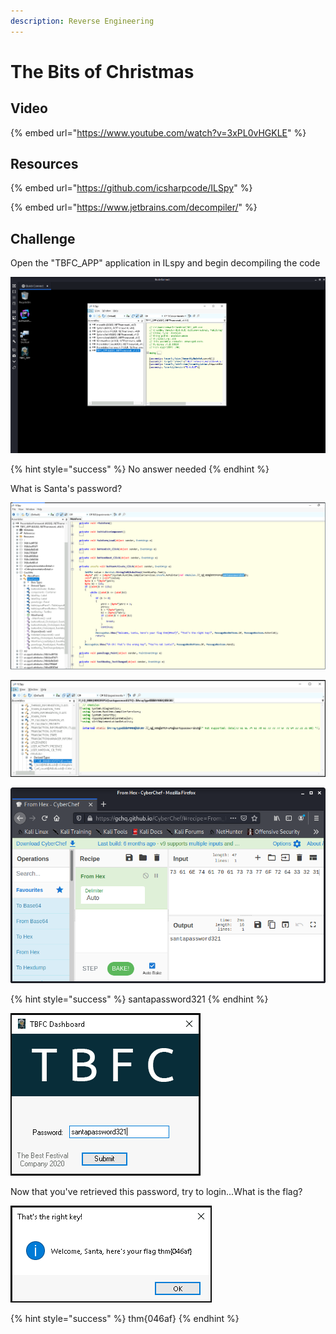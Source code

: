 ```yaml
---
description: Reverse Engineering
---
```


# The Bits of Christmas

## Video

{% embed url="https://www.youtube.com/watch?v=3xPL0vHGKLE" %}

## Resources

{% embed url="https://github.com/icsharpcode/ILSpy" %}

{% embed url="https://www.jetbrains.com/decompiler/" %}

## Challenge

Open the "TBFC\_APP" application in ILspy and begin decompiling the code

![](../.gitbook/assets/image%20%28129%29.png)

{% hint style="success" %}
No answer needed
{% endhint %}

What is Santa's password?

![](../.gitbook/assets/image%20%28132%29.png)

![](../.gitbook/assets/image%20%28142%29.png)

![](../.gitbook/assets/image%20%28137%29.png)

{% hint style="success" %}
santapassword321
{% endhint %}

![](../.gitbook/assets/image%20%28130%29.png)

Now that you've retrieved this password, try to login...What is the flag?

![](../.gitbook/assets/image%20%28126%29.png)

{% hint style="success" %}
thm{046af}
{% endhint %}



